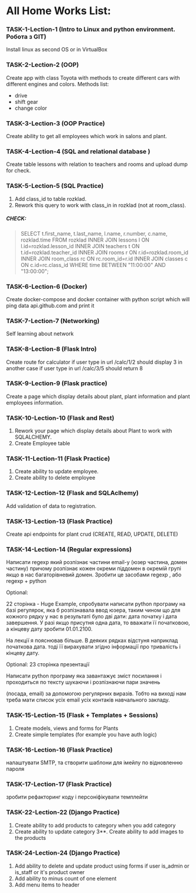 # All Home Works List:

### TASK-1-Lection-1 (Intro to Linux and python environment. Робота з GIT)
Install linux as second OS or in VirtualBox

### TASK-2-Lection-2 (OOP)
Create app with class Toyota with methods to create different cars with different engines and colors.
Methods list:
* drive
* shift gear
* change color

### TASK-3-Lection-3 (OOP Practice)
Create ability to get all employees which work in salons and plant.

### TASK-4-Lection-4 (SQL and relational database )
Create table lessons with relation to teachers and rooms and upload dump for check.

### TASK-5-Leсtion-5 (SQL Practice)
1) Add class_id to table rozklad.
2) Rework this query to work with class_in in rozklad (not at room_class).

##### CHECK:
> SELECT t.first_name, t.last_name, l.name, r.number, c.name, rozklad.time FROM rozklad INNER JOIN lessons l ON l.id=rozklad.lesson_id INNER JOIN teachers t ON t.id=rozklad.teacher_id INNER JOIN rooms r ON r.id=rozklad.room_id INNER JOIN room_class rc ON rc.room_id=r.id INNER JOIN classes c ON c.id=rc.class_id WHERE time BETWEEN "11:00:00" AND "13:00:00";

### TASK-6-Leсtion-6 (Docker)
Create docker-compose and docker container with python script which will ping data api.github.com and print it

### TASK-7-Leсtion-7 (Networking)
Self learning about network

### TASK-8-Leсtion-8 (Flask Intro)
Create route for calculator if user type in url /calc/1/2 should display 3 in another case if user type in url /calc/3/5 should return 8

### TASK-9-Leсtion-9 (Flask practice)
Create a page which display details about plant, plant information and plant employees information.

### TASK-10-Leсtion-10 (Flask and Rest)
1. Rework your page which display details about Plant to work with SQLALCHEMY.
2. Create Employee table

### TASK-11-Leсtion-11 (Flask Practice)
1. Create ability to update employee.
2. Create ability to delete employee

### TASK-12-Leсtion-12 (Flask and SQLAclhemy)
Add validation of data to registration.

### TASK-13-Leсtion-13 (Flask Practice)
Create api endpoints for plant crud (CREATE, READ, UPDATE, DELETE)

### TASK-14-Leсtion-14 (Regular expressions)

Написати regexp який розпізнає частини email-у (юзер частина, домен частину) причому розпізнає кожен окреми піддомен в окремій групі якщо в нас багаторівневий домен. Зробити це засобами regexp , або regexp  + python

Optional:

22 сторінка - Huge Example, спробувати написати python програму на базі регулярок, яка б розпізнавала  ввод юзера, таким чином що для кожного рядку у нас в результаті було дві дати: дата початку і дата завершення. У разі якщо присутня одна дата, то вважати її початковою, а кінцеву дату зробити 01.01.2100.

На лекції я пояснював більше. В деяких рядках відстуня наприклад початкова дата. тоді її вирахувати згідно інформації про тривалість і кінцеву дату.

Optional:
23 сторінка презентації

Написати python програму яка завантажує зміст посилання і проходиться по тексту шукаючи і розпізнаючи пари значень

(посада,  email) за допомогою регулярних виразів.
Тобто на виході нам треба мати список  усіх email усіх контаків навчального закладу.


### TASK-15-Leсtion-15 (Flask + Templates + Sessions)
1. Create models, views and forms for Plants
2. Create simple templates (for example you have auth logic)

### TASK-16-Leсtion-16 (Flask Practice)
налаштувати SMTP, та створити шаблони для імейлу по відновленню пароля


### TASK-17-Leсtion-17 (Flask Practice)
зробити рефакторинг коду і персоніфікувати темплейти

### TASK-22-Leсtion-22 (Django Practice)
1. Create ability to add products to category when you add category
2. Create ability to update category
3**. Create ability to add images to the products

### TASK-24-Leсtion-24 (Django Practice)
1. Add ability to delete and update product using forms if user is_admin or is_staff or it's product owner
2. Add ability to minus count of one element
3. Add menu items to header
